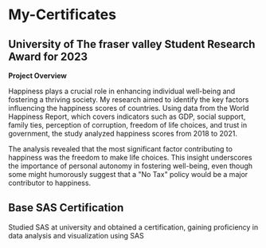 # My-Certificates

## University of The fraser valley Student Research Award for 2023 
**Project Overview**

Happiness plays a crucial role in enhancing individual well-being and fostering a thriving society. My research aimed to identify the key factors influencing the happiness scores of countries. Using data from the World Happiness Report, which covers indicators such as GDP, social support, family ties, perception of corruption, freedom of life choices, and trust in government, the study analyzed happiness scores from 2018 to 2021.

The analysis revealed that the most significant factor contributing to happiness was the freedom to make life choices. This insight underscores the importance of personal autonomy in fostering well-being, even though some might humorously suggest that a "No Tax" policy would be a major contributor to happiness.

## Base SAS Certification

Studied SAS at university and obtained a certification, gaining proficiency in data analysis and visualization using SAS


